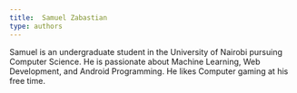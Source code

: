```yaml
---
title:  Samuel Zabastian
type: authors
---
```

Samuel is an undergraduate student in the University of Nairobi pursuing Computer Science. He is passionate about Machine Learning, Web Development, and Android Programming. He likes Computer gaming at his free time.
